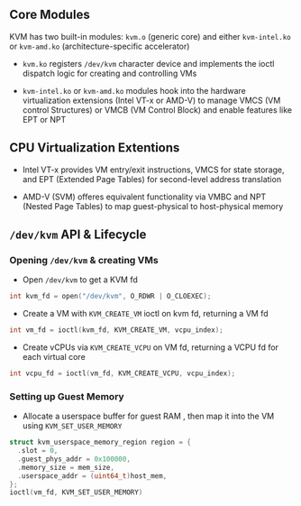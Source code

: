 ## Core Modules

KVM has two built-in modules: `kvm.o` (generic core) and either `kvm-intel.ko` or `kvm-amd.ko` (architecture-specific accelerator)

- `kvm.ko` registers `/dev/kvm` character device and implements the ioctl dispatch logic for creating and controlling VMs

- `kvm-intel.ko` or `kvm-amd.ko` modules hook into the hardware virtualization extensions (Intel VT-x or AMD-V) to manage VMCS (VM control Structures) or VMCB (VM Control Block) and enable features like EPT or NPT


## CPU Virtualization Extentions

- Intel VT-x provides VM entry/exit instructions, VMCS for state storage, and EPT (Extended Page Tables) for second-level address translation

- AMD-V (SVM) offeres equivalent functionality via VMBC and NPT (Nested Page Tables) to map guest-physical to  host-physical memory

## `/dev/kvm` API & Lifecycle

### Opening `/dev/kvm` & creating VMs

- Open `/dev/kvm` to get a KVM fd

```c
int kvm_fd = open("/dev/kvm", O_RDWR | O_CLOEXEC);
```

- Create a VM with `KVM_CREATE_VM` ioctl on kvm fd, returning a VM fd

```c
int vm_fd = ioctl(kvm_fd, KVM_CREATE_VM, vcpu_index);
```

- Create vCPUs via `KVM_CREATE_VCPU` on VM fd, returning a VCPU fd for each virtual core

```c
int vcpu_fd = ioctl(vm_fd, KVM_CREATE_VCPU, vcpu_index);
```

### Setting up Guest Memory

- Allocate a userspace buffer for guest RAM , then map it into the VM using `KVM_SET_USER_MEMORY`

```c
struct kvm_userspace_memory_region region = {
  .slot = 0,
  .guest_phys_addr = 0x100000,
  .memory_size = mem_size,
  .userspace_addr = (uint64_t)host_mem,
};
ioctl(vm_fd, KVM_SET_USER_MEMORY)
```
